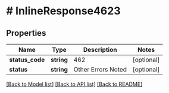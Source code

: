 # # InlineResponse4623

## Properties

Name | Type | Description | Notes
------------ | ------------- | ------------- | -------------
**status_code** | **string** | 462 | [optional]
**status** | **string** | Other Errors Noted | [optional]

[[Back to Model list]](../../README.md#models) [[Back to API list]](../../README.md#endpoints) [[Back to README]](../../README.md)
